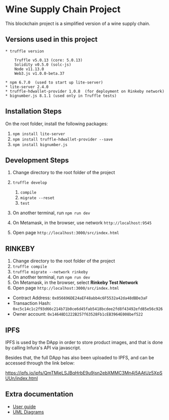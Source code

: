 # Wine Supply Chain Project

This blockchain project is a simplified version of a wine supply chain.

## Versions used in this project

    * truffle version

        Truffle v5.0.13 (core: 5.0.13)
        Solidity v0.5.0 (solc-js)
        Node v11.13.0
        Web3.js v1.0.0-beta.37
    
    * npm 6.7.0  (used to start up lite-server)
    * lite-server 2.4.0
    * truffle-hdwallet-provider 1.0.8  (for deployment on Rinkeby network)
    * bignumber.js 8.1.1 (used only in Truffle tests)
    
## Installation Steps

On the root folder, install the following packages:

1. `npm install lite-server`
1. `npm install truffle-hdwallet-provider --save`
1. `npm install bignumber.js`

## Development Steps

1. Change directory to the root folder of the project
1. `truffle develop`
    1. `compile`
    1. `migrate --reset`
    1. `test`

1. On another terminal, run `npm run dev`
1. On Metamask, in the browser, use network `http://localhost:9545`
1. Open page `http://localhost:3000/src/index.html`

## RINKEBY 

1. Change directory to the root folder of the project
1. `truffle compile`
1. `truffle migrate --network rinkeby`
1. On another terminal, run `npm run dev`
1. On Metamask, in the browser, select **Rinkeby Test Network**
1. Open page `http://localhost:3000/src/index.html`

* Contract Address: `0x056696DE24aEF48abb4c6F5532a42da48dBDe3aF`
* Transaction Hash: `0xc5c14c1c2f93d66c214b71b0ce6d45fab5418bcdee2fd8f43492efd85e56c926`
* Owner account: `0x14648D1222B257f63528Fb1cEB3964E008bef522`

## IPFS

IPFS is used by the DApp in order to store product images, and that is done by calling Infura's API via javascript. 

Besides that, the full DApp has also been uploaded to IPFS, and can be accessed through the link below: 

https://ipfs.io/ipfs/QmTMjeLSJBqHrbE9u9jsn2ebXMMC3Mn4j5AAtUz5XpSUUn/index.html

## Extra documentation

* [User guide](https://github.com/pahique/winesupplychain/blob/master/docs/README.md)
* [UML Diagrams](https://github.com/pahique/winesupplychain/blob/master/docs/uml-diagrams/README.md)



